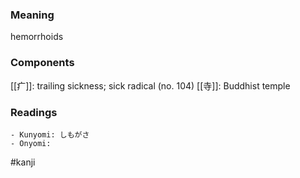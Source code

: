 ### Meaning

hemorrhoids

### Components

[[疒]]: trailing sickness; sick radical (no. 104) [[寺]]: Buddhist temple

### Readings

```
- Kunyomi: しもがさ
- Onyomi: 
```

#kanji